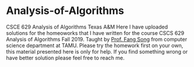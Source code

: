 # Analysis-of-Algorithms
CSCE 629 Analysis of Algorithms Texas A&amp;M
Here I have uploaded solutions for the homeoworks that I have written for the course CSCS 629 Analysis of Algorithms Fall 2019. 
Taught by [Prof. Fang Song](https://fangsong.info/) from computer science department at TAMU. Please try the homework first on 
your own, this material presented here is only for help. If you find something wrong or have better solution please feel free 
to reach me. 
